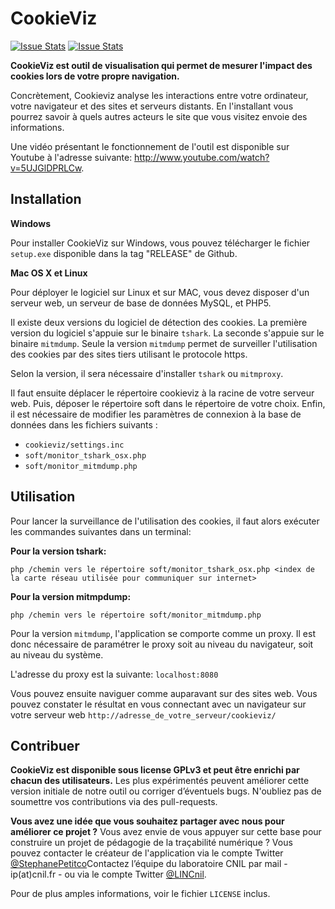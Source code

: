 CookieViz
===
[![Issue Stats](http://issuestats.com/github/LaboCNIL/CookieViz/badge/pr)](http://issuestats.com/github/LaboCNIL/CookieViz)
[![Issue Stats](http://issuestats.com/github/LaboCNIL/CookieViz/badge/issue)](http://issuestats.com/github/LaboCNIL/CookieViz)

**CookieViz est outil de visualisation qui permet de mesurer l'impact des cookies lors de votre propre navigation.**

Concrètement, Cookieviz analyse les interactions entre votre ordinateur, votre navigateur et des sites et serveurs distants. En l'installant vous pourrez savoir à quels autres acteurs le site que vous visitez envoie des informations.

Une vidéo présentant le fonctionnement de l'outil est disponible sur Youtube à l'adresse suivante: http://www.youtube.com/watch?v=5UJGlDPRLCw.

Installation
--

**Windows**

Pour installer CookieViz sur Windows, vous pouvez télécharger le fichier ``setup.exe`` disponible dans la tag "RELEASE" de Github.

**Mac OS X et Linux**

Pour déployer le logiciel sur Linux et sur MAC, vous devez disposer d'un serveur web, un serveur de base de données MySQL, et PHP5.

Il existe deux versions du logiciel de détection des cookies. La première version du logiciel s'appuie sur le binaire ``tshark``. La seconde s'appuie sur le binaire ``mitmdump``. Seule la version ``mitmdump`` permet de surveiller l'utilisation des cookies par des sites tiers utilisant le protocole https.

Selon la version, il sera nécessaire d'installer ``tshark`` ou ``mitmproxy``.

Il faut ensuite déplacer le répertoire cookieviz à la racine de votre serveur web.
Puis, déposer le répertoire soft dans le répertoire de votre choix.
Enfin, il est nécessaire de modifier les paramètres de connexion à la base de données dans les fichiers suivants :

 * ``cookieviz/settings.inc``
 * ``soft/monitor_tshark_osx.php``
 * ``soft/monitor_mitmdump.php``

Utilisation
--

Pour lancer la surveillance de l'utilisation des cookies, il faut alors exécuter les commandes suivantes dans un terminal:

**Pour la version tshark:**

``php /chemin vers le répertoire soft/monitor_tshark_osx.php <index de la carte réseau utilisée pour communiquer sur internet>``

**Pour la version mitmpdump:**

``php /chemin vers le répertoire soft/monitor_mitmdump.php``

Pour la version ``mitmdump``, l'application se comporte comme un proxy. Il est donc nécessaire de paramétrer le proxy soit au niveau du navigateur, soit au niveau du système.

L'adresse du proxy est la suivante: ``localhost:8080``

Vous pouvez ensuite naviguer comme auparavant sur des sites web.
Vous pouvez constater le résultat en vous connectant avec un navigateur sur votre serveur web ``http://adresse_de_votre_serveur/cookieviz/``

Contribuer
--

**CookieViz est disponible sous license GPLv3 et peut être enrichi par chacun des utilisateurs.** Les plus expérimentés peuvent améliorer cette version initiale de notre outil ou corriger d’éventuels bugs. N'oubliez pas de soumettre vos contributions via des pull-requests.

**Vous avez une idée que vous souhaitez partager avec nous pour améliorer ce projet ?** Vous avez envie de vous appuyer sur cette base pour construire un projet de pédagogie de la traçabilité numérique ? Vous pouvez contacter le créateur de l'application via le compte Twitter [@StephanePetitco](https://twitter.com/StephanePetitco)Contactez l’équipe du laboratoire CNIL par mail - ip(at)cnil.fr - ou via le compte Twitter [@LINCnil](https://twitter.com/LINCnil).

Pour de plus amples informations, voir le fichier ``LICENSE`` inclus.

